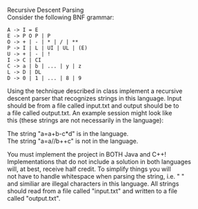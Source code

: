 Recursive Descent Parsing\
Consider the following BNF grammar:

```
A -> I = E
E -> P O P | P
O -> + | - | * | / | **
P -> I | L | UI | UL | (E)
U -> + | - | !
I -> C | CI
C -> a | b | ... | y | z
L -> D | DL
D -> 0 | 1 | ... | 8 | 9
```
        
Using the technique described in class implement a recursive\
descent parser that recognizes strings in this language. Input\
should be from a file called input.txt and output should be to\
a file called output.txt. An example session might look like\
this (these strings are not necessarily in the language):

The string "a=a+b-c*d" is in the language.\
The string "a=a//b++c" is not in the language.
        
You must implement the project in BOTH Java and C++!\
Implementations that do not include a solution in both languages\
will, at best, receive half credit. To simplify things you will\
not have to handle whitespace when parsing the string, i.e. " "\
and similiar are illegal characters in this language. All strings\
should read from a file called "input.txt" and written to a file\
called "output.txt".